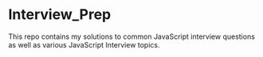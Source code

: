 # Interview_Prep

This repo contains my solutions to common JavaScript interview questions as well as various JavaScript Interview topics.  